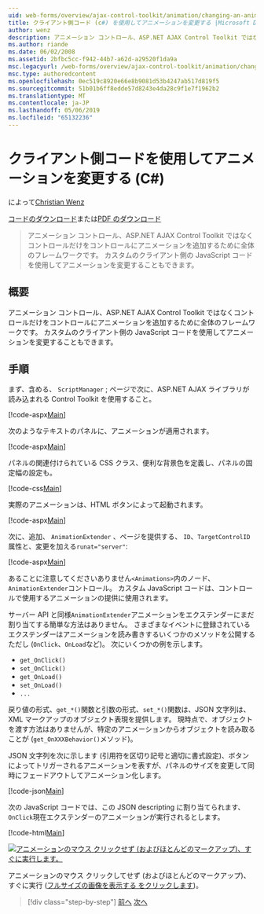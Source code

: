 ```yaml
---
uid: web-forms/overview/ajax-control-toolkit/animation/changing-an-animation-using-client-side-code-cs
title: クライアント側コード (c#) を使用してアニメーションを変更する |Microsoft Docs
author: wenz
description: アニメーション コントロール、ASP.NET AJAX Control Toolkit ではなくコントロールだけをコントロールにアニメーションを追加するために全体のフレームワークです。 アニメーションこともできます.
ms.author: riande
ms.date: 06/02/2008
ms.assetid: 2bfbc5cc-f942-44b7-a62d-a29520f1da9a
msc.legacyurl: /web-forms/overview/ajax-control-toolkit/animation/changing-an-animation-using-client-side-code-cs
msc.type: authoredcontent
ms.openlocfilehash: 0ec519c8920e66e8b9081d53b4247ab517d819f5
ms.sourcegitcommit: 51b01b6ff8edde57d8243e4da28c9f1e7f1962b2
ms.translationtype: MT
ms.contentlocale: ja-JP
ms.lasthandoff: 05/06/2019
ms.locfileid: "65132236"
---
```

# <a name="changing-an-animation-using-client-side-code-c"></a>クライアント側コードを使用してアニメーションを変更する (C#)

によって[Christian Wenz](https://github.com/wenz)

[コードのダウンロード](http://download.microsoft.com/download/f/9/a/f9a26acd-8df4-4484-8a18-199e4598f411/Animation11.cs.zip)または[PDF のダウンロード](http://download.microsoft.com/download/6/7/1/6718d452-ff89-4d3f-a90e-c74ec2d636a3/animation11CS.pdf)

> アニメーション コントロール、ASP.NET AJAX Control Toolkit ではなくコントロールだけをコントロールにアニメーションを追加するために全体のフレームワークです。 カスタムのクライアント側の JavaScript コードを使用してアニメーションを変更することもできます。

## <a name="overview"></a>概要

アニメーション コントロール、ASP.NET AJAX Control Toolkit ではなくコントロールだけをコントロールにアニメーションを追加するために全体のフレームワークです。 カスタムのクライアント側の JavaScript コードを使用してアニメーションを変更することもできます。

## <a name="steps"></a>手順

まず、含める、 `ScriptManager` ; ページで次に、ASP.NET AJAX ライブラリが読み込まれる Control Toolkit を使用すること。

[!code-aspx[Main](changing-an-animation-using-client-side-code-cs/samples/sample1.aspx)]

次のようなテキストのパネルに、アニメーションが適用されます。

[!code-aspx[Main](changing-an-animation-using-client-side-code-cs/samples/sample2.aspx)]

パネルの関連付けられている CSS クラス、便利な背景色を定義し、パネルの固定幅の設定も。

[!code-css[Main](changing-an-animation-using-client-side-code-cs/samples/sample3.css)]

実際のアニメーションは、HTML ボタンによって起動されます。

[!code-aspx[Main](changing-an-animation-using-client-side-code-cs/samples/sample4.aspx)]

次に、追加、 `AnimationExtender` 、ページを提供する、 `ID`、`TargetControlID`属性と、変更を加える`runat="server"`:

[!code-aspx[Main](changing-an-animation-using-client-side-code-cs/samples/sample5.aspx)]

あることに注意してくださいありません`<Animations>`内のノード、`AnimationExtender`コントロール。 カスタム JavaScript コードは、コントロールで使用するアニメーションの提供に使用されます。

サーバー API と同様`AnimationExtender`アニメーションをエクステンダーにまだ割り当てする簡単な方法はありません。 さまざまなイベントに登録されているエクステンダーはアニメーションを読み書きするいくつかのメソッドを公開するただし (`OnClick`、`OnLoad`など)。 次にいくつかの例を示します。

- `get_OnClick()`
- `set_OnClick()`
- `get_OnLoad()`
- `set_OnLoad()`
- `...`

戻り値の形式、`get_*()`関数と引数の形式、`set_*()`関数は、JSON 文字列は、XML マークアップのオブジェクト表現を提供します。 現時点で、オブジェクトを渡す方法はありませんが、特定のアニメーションからオブジェクトを読み取ることが (`get_OnXXXBehavior()`メソッド)。

JSON 文字列を次に示します (引用符を区切り記号と適切に書式設定)、ボタンによってトリガーされるアニメーションを表すが、パネルのサイズを変更して同時にフェードアウトしてアニメーション化します。

[!code-json[Main](changing-an-animation-using-client-side-code-cs/samples/sample6.json)]

次の JavaScript コードでは、この JSON descripting に割り当てられます、`OnClick`現在エクステンダーのアニメーションが実行されるとします。

[!code-html[Main](changing-an-animation-using-client-side-code-cs/samples/sample7.html)]

[![アニメーションのマウス クリックせず (およびほとんどのマークアップ)、すぐに実行します。](changing-an-animation-using-client-side-code-cs/_static/image2.png)](changing-an-animation-using-client-side-code-cs/_static/image1.png)

アニメーションのマウス クリックしてせず (およびほとんどのマークアップ)、すぐに実行 ([フルサイズの画像を表示する をクリックします](changing-an-animation-using-client-side-code-cs/_static/image3.png))。

> [!div class="step-by-step"]
> [前へ](executing-animations-using-client-side-code-cs.md)
> [次へ](animating-an-updatepanel-control-cs.md)

